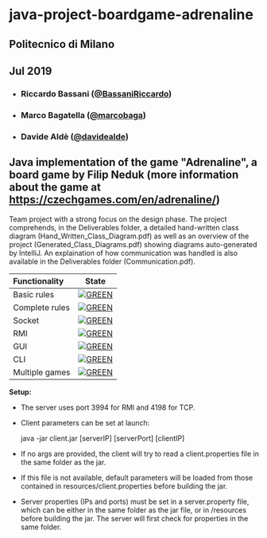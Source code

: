 # java-project-boardgame-adrenaline

## Politecnico di Milano
## Jul 2019

- ###   Riccardo Bassani ([@BassaniRiccardo](https://github.com/BassaniRiccardo))
- ###   Marco Bagatella ([@marcobaga](https://github.com/marcobaga))
- ###   Davide Aldè ([@davidealde](https://github.com/davidealde))

## Java implementation of the game "Adrenaline", a board game by Filip Neduk (more information about the game at https://czechgames.com/en/adrenaline/)
Team project with a strong focus on the design phase. The project comprehends, in the Deliverables folder, a detailed hand-written class diagram (Hand_Written_Class_Diagram.pdf) as well as an overview of the project (Generated_Class_Diagrams.pdf) showing diagrams auto-generated by IntelliJ. An explaination of how communication was handled is also available in the Deliverables folder (Communication.pdf).

| Functionality | State |
|:-----------------------|:------------------------------------:|
| Basic rules | [![GREEN](https://placehold.it/15/44bb44/44bb44)](#) |
| Complete rules | [![GREEN](https://placehold.it/15/44bb44/44bb44)](#) |
| Socket | [![GREEN](https://placehold.it/15/44bb44/44bb44)](#) |
| RMI | [![GREEN](https://placehold.it/15/44bb44/44bb44)](#) |
| GUI | [![GREEN](https://placehold.it/15/44bb44/44bb44)](#) |
| CLI | [![GREEN](https://placehold.it/15/44bb44/44bb44)](#) |
| Multiple games | [![GREEN](https://placehold.it/15/44bb44/44bb44)](#) |


**Setup:**
- The server uses port 3994 for RMI and 4198 for TCP.
- Client parameters can be set at launch:

    java -jar client.jar [serverIP] [serverPort] [clientIP]
     
- If no args are provided, the client will try to read a client.properties file in the same folder as the jar.
- If this file is not available, default parameters will be loaded from those contained in resources/client.properties before building the jar.

- Server properties (IPs and ports) must be set in a server.property file, which can be either in the same folder as the jar file, or in /resources before building the jar.
The server will first check for properties in the same folder.
